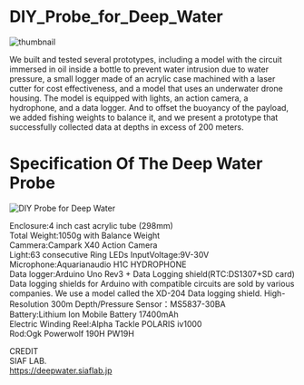 # DIY_Probe_for_Deep_Water
<img src="https://github.com/siaflab/Deep_Water_Data_Logging-Lake_Shikotu/blob/main/DIY_Probe_for_Deep_Water/thumbnail.png" alt="thumbnail" title="thumbnail">  

We built and tested several prototypes, including a model with the circuit immersed in oil inside a bottle to prevent water intrusion due to water pressure, a small logger made of an acrylic case machined with a laser cutter for cost effectiveness, and a model that uses an underwater drone housing. The model is equipped with lights, an action camera, a hydrophone, and a data logger. And to offset the buoyancy of the payload, we added fishing weights to balance it, and we present a prototype that successfully collected data at depths in excess of 200 meters.

# Specification Of The Deep Water Probe
<img src="https://github.com/siaflab/Deep_Water_Data_Logging_At_Lake_Shikotu/blob/main/DIY_Probe_for_Deep_Water/probe.png" title="DIY Probe for Deep Water">  
  
Enclosure:4 inch cast acrylic tube (298mm)  
Total Weight:1050g with Balance Weight  
Cammera:Campark X40 Action Camera  
Light:63 consecutive Ring LEDs InputVoltage:9V-30V  
Microphone:Aquarianaudio H1C HYDROPHONE  
Data logger:Arduino Uno Rev3 + Data Logging shield(RTC:DS1307+SD card)  
  Data logging shields for Arduino with compatible circuits are sold by various companies. 
  We use a model called the XD-204 Data logging shield.
High-Resolution 300m Depth/Pressure Sensor：MS5837-30BA  
Battery:Lithium Ion Mobile Battery 17400mAh  
Electric Winding Reel:Alpha Tackle POLARIS iv1000  
Rod:Ogk Powerwolf 190H PW19H  
  
CREDIT  
SIAF LAB.  
https://deepwater.siaflab.jp
